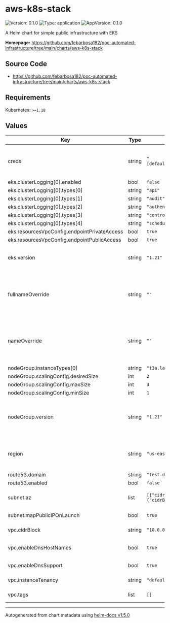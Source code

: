 # aws-k8s-stack

![Version: 0.1.0](https://img.shields.io/badge/Version-0.1.0-informational?style=flat-square) ![Type: application](https://img.shields.io/badge/Type-application-informational?style=flat-square) ![AppVersion: 0.1.0](https://img.shields.io/badge/AppVersion-0.1.0-informational?style=flat-square)

A Helm chart for simple public infrastructure with EKS

**Homepage:** <https://github.com/febarbosa182/poc-automated-infrastructure/tree/main/charts/aws-k8s-stack>

## Source Code

* <https://github.com/febarbosa182/poc-automated-infrastructure/tree/main/charts/aws-k8s-stack>

## Requirements

Kubernetes: `>=1.18`

## Values

| Key | Type | Default | Description |
|-----|------|---------|-------------|
| creds | string | `"[default]\naws_access_key_id=XXXXXXXXX\naws_secret_access_key=XXXXXXXXXXXXXXXXXXXXXXXXXXX\n"` | content of creds file, for more information [access here](https://docs.aws.amazon.com/cli/latest/userguide/cli-configure-files.html#cli-configure-files-where) |
| eks.clusterLogging[0].enabled | bool | `false` |  |
| eks.clusterLogging[0].types[0] | string | `"api"` |  |
| eks.clusterLogging[0].types[1] | string | `"audit"` |  |
| eks.clusterLogging[0].types[2] | string | `"authenticator"` |  |
| eks.clusterLogging[0].types[3] | string | `"controllerManager"` |  |
| eks.clusterLogging[0].types[4] | string | `"scheduler"` |  |
| eks.resourcesVpcConfig.endpointPrivateAccess | bool | `true` |  |
| eks.resourcesVpcConfig.endpointPublicAccess | bool | `true` |  |
| eks.version | string | `"1.21"` | EKS version, for more information [access here](https://docs.aws.amazon.com/eks/latest/userguide/kubernetes-versions.html) |
| fullnameOverride | string | `""` | default name used to compose components and environment name |
| nameOverride | string | `""` | default name used to compose components and environment name |
| nodeGroup.instanceTypes[0] | string | `"t3a.large"` |  |
| nodeGroup.scalingConfig.desiredSize | int | `2` |  |
| nodeGroup.scalingConfig.maxSize | int | `3` |  |
| nodeGroup.scalingConfig.minSize | int | `1` |  |
| nodeGroup.version | string | `"1.21"` | EKS Node Group version, for more information [access here](https://docs.aws.amazon.com/eks/latest/userguide/kubernetes-versions.html) |
| region | string | `"us-east-2"` | region where the infrastructure will be created |
| route53.domain | string | `"test.domain.com"` |  |
| route53.enabled | bool | `false` |  |
| subnet.az | list | `[{"cidrBlock":"10.0.0.0/24","name":"a"},{"cidrBlock":"10.0.1.0/24","name":"b"},{"cidrBlock":"10.0.2.0/24","name":"c"}]` | list of az with "name" and "cidrBlock"  |
| subnet.mapPublicIPOnLaunch | bool | `true` | map public IP on launch |
| vpc.cidrBlock | string | `"10.0.0.0/16"` | CIDR block for VPC |
| vpc.enableDnsHostNames | bool | `true` | enable DNS host suppoprt |
| vpc.enableDnsSupport | bool | `true` | enable DNS suppoprt |
| vpc.instanceTenancy | string | `"default"` | intance tenancy |
| vpc.tags | list | `[]` | default tags for VPC |

----------------------------------------------
Autogenerated from chart metadata using [helm-docs v1.5.0](https://github.com/norwoodj/helm-docs/releases/v1.5.0)
